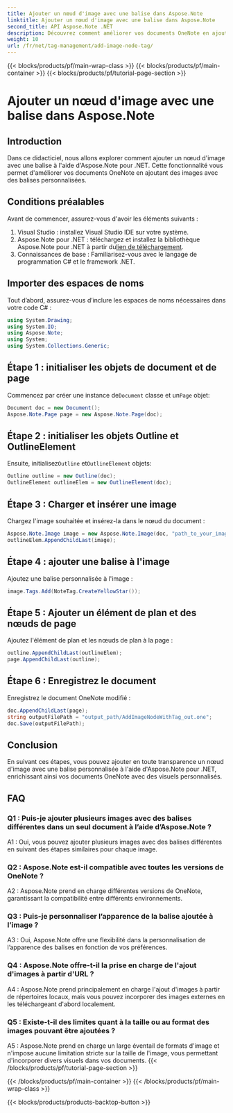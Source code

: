```yaml
---
title: Ajouter un nœud d'image avec une balise dans Aspose.Note
linktitle: Ajouter un nœud d'image avec une balise dans Aspose.Note
second_title: API Aspose.Note .NET
description: Découvrez comment améliorer vos documents OneNote en ajoutant des images avec des balises personnalisées à l'aide d'Aspose.Note pour .NET.
weight: 10
url: /fr/net/tag-management/add-image-node-tag/
---
```


{{< blocks/products/pf/main-wrap-class >}}
{{< blocks/products/pf/main-container >}}
{{< blocks/products/pf/tutorial-page-section >}}

# Ajouter un nœud d'image avec une balise dans Aspose.Note

## Introduction

Dans ce didacticiel, nous allons explorer comment ajouter un nœud d'image avec une balise à l'aide d'Aspose.Note pour .NET. Cette fonctionnalité vous permet d'améliorer vos documents OneNote en ajoutant des images avec des balises personnalisées.

## Conditions préalables

Avant de commencer, assurez-vous d'avoir les éléments suivants :

1. Visual Studio : installez Visual Studio IDE sur votre système.
2.  Aspose.Note pour .NET : téléchargez et installez la bibliothèque Aspose.Note pour .NET à partir du[lien de téléchargement](https://releases.aspose.com/note/net/).
3. Connaissances de base : Familiarisez-vous avec le langage de programmation C# et le framework .NET.

## Importer des espaces de noms

Tout d’abord, assurez-vous d’inclure les espaces de noms nécessaires dans votre code C# :

```csharp
using System.Drawing;
using System.IO;
using Aspose.Note;
using System;
using System.Collections.Generic;
```

## Étape 1 : initialiser les objets de document et de page

 Commencez par créer une instance de`Document` classe et un`Page` objet:

```csharp
Document doc = new Document();
Aspose.Note.Page page = new Aspose.Note.Page(doc);
```

## Étape 2 : initialiser les objets Outline et OutlineElement

 Ensuite, initialisez`Outline` et`OutlineElement` objets:

```csharp
Outline outline = new Outline(doc);
OutlineElement outlineElem = new OutlineElement(doc);
```

## Étape 3 : Charger et insérer une image

Chargez l'image souhaitée et insérez-la dans le nœud du document :

```csharp
Aspose.Note.Image image = new Aspose.Note.Image(doc, "path_to_your_image.jpg");
outlineElem.AppendChildLast(image);
```

## Étape 4 : ajouter une balise à l'image

Ajoutez une balise personnalisée à l'image :

```csharp
image.Tags.Add(NoteTag.CreateYellowStar());
```

## Étape 5 : Ajouter un élément de plan et des nœuds de page

Ajoutez l'élément de plan et les nœuds de plan à la page :

```csharp
outline.AppendChildLast(outlineElem);
page.AppendChildLast(outline);
```

## Étape 6 : Enregistrez le document

Enregistrez le document OneNote modifié :

```csharp
doc.AppendChildLast(page);
string outputFilePath = "output_path/AddImageNodeWithTag_out.one";
doc.Save(outputFilePath);
```

## Conclusion

En suivant ces étapes, vous pouvez ajouter en toute transparence un nœud d'image avec une balise personnalisée à l'aide d'Aspose.Note pour .NET, enrichissant ainsi vos documents OneNote avec des visuels personnalisés.

## FAQ

### Q1 : Puis-je ajouter plusieurs images avec des balises différentes dans un seul document à l’aide d’Aspose.Note ?

A1 : Oui, vous pouvez ajouter plusieurs images avec des balises différentes en suivant des étapes similaires pour chaque image.

### Q2 : Aspose.Note est-il compatible avec toutes les versions de OneNote ?

A2 : Aspose.Note prend en charge différentes versions de OneNote, garantissant la compatibilité entre différents environnements.

### Q3 : Puis-je personnaliser l’apparence de la balise ajoutée à l’image ?

A3 : Oui, Aspose.Note offre une flexibilité dans la personnalisation de l’apparence des balises en fonction de vos préférences.

### Q4 : Aspose.Note offre-t-il la prise en charge de l'ajout d'images à partir d'URL ?

A4 : Aspose.Note prend principalement en charge l'ajout d'images à partir de répertoires locaux, mais vous pouvez incorporer des images externes en les téléchargeant d'abord localement.

### Q5 : Existe-t-il des limites quant à la taille ou au format des images pouvant être ajoutées ?

A5 : Aspose.Note prend en charge un large éventail de formats d'image et n'impose aucune limitation stricte sur la taille de l'image, vous permettant d'incorporer divers visuels dans vos documents.
{{< /blocks/products/pf/tutorial-page-section >}}

{{< /blocks/products/pf/main-container >}}
{{< /blocks/products/pf/main-wrap-class >}}

{{< blocks/products/products-backtop-button >}}
